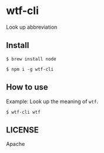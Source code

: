 # wtf-cli
Look up abbreviation

## Install

```
$ brew install node

$ npm i -g wtf-cli
```

## How to use

Example: Look up the meaning of `wtf`.

```
$ wtf-cli wtf
```

## LICENSE

Apache
